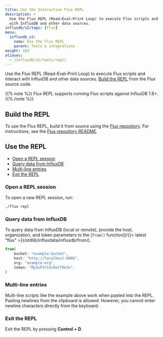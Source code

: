```yaml
---
title: Use the Interactive Flux REPL
description: >
  Use the Flux REPL (Read–Eval–Print Loop) to execute Flux scripts and interact
  with InfluxDB and other data sources.
influxdb/v2/tags: [flux]
menu:
  influxdb_v2:
    name: Use the Flux REPL
    parent: Tools & integrations
weight: 103
aliases:
  - /influxdb/v2/tools/repl/
---
```


Use the Flux REPL (Read–Eval–Print Loop) to execute Flux scripts and interact with InfluxDB and other data sources.
[Build the REPL](#build-the-repl) from the Flux source code.

{{% note %}}
Flux REPL supports running Flux scripts against InfluxDB 1.8+.
{{% /note %}}

## Build the REPL

To use the Flux REPL, build it from source using the [Flux repository](https://github.com/influxdata/flux/).
For instructions, see the [Flux repository README](https://github.com/influxdata/flux/#requirements).

## Use the REPL

- [Open a REPL session](#open-a-repl-session)
- [Query data from InfluxDB](#query-data-from-influxdb)
- [Multi-line entries](#multi-line-entries)
- [Exit the REPL](#exit-the-repl)

### Open a REPL session
To open a new REPL session, run:

```sh
./flux repl
```

### Query data from InfluxDB
To query data from InfluxDB (local or remote), provide the host, organization, and token parameters
to the [`from()` function](/{{< latest "flux" >}}/stdlib/influxdata/influxdb/from/).

```js
from(
    bucket: "example-bucket",
    host: "http://localhost:8086",
    org: "example-org",
    token: "My5uP3rS3cRetT0k3n",
)
```

### Multi-line entries
Multi-line scripts like the example above work when pasted into the REPL.
Pasting newlines from the clipboard is allowed.
However, you cannot enter newline characters directly from the keyboard.

### Exit the REPL
Exit the REPL by pressing **Control + D**.
